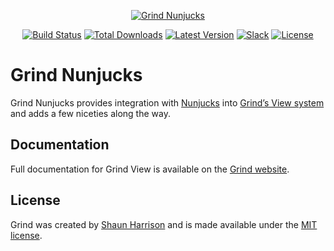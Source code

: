 <p align="center"><a href="https://grind.rocks"><img src="https://s3.amazonaws.com/assets.grind.rocks/docs/img/grind-nunjucks.svg" alt="Grind Nunjucks" /></a></p>

<p align="center">
<a href="https://travis-ci.org/grindjs/nunjucks"><img src="https://img.shields.io/travis/grindjs/nunjucks.svg" alt="Build Status"></a>
<a href="https://www.npmjs.com/package/grind-nunjucks"><img src="https://img.shields.io/npm/dt/grind-nunjucks.svg" alt="Total Downloads"></a>
<a href="https://www.npmjs.com/package/grind-nunjucks"><img src="https://img.shields.io/npm/v/grind-nunjucks.svg" alt="Latest Version"></a>
<a href="https:/grind.chat"><img src="https://grind.chat/badge.svg" alt="Slack"></a>
<a href="https://www.npmjs.com/package/grind-nunjucks"><img src="https://img.shields.io/npm/l/grind-nunjucks.svg" alt="License"></a>
</p>

# Grind Nunjucks

Grind Nunjucks provides integration with [Nunjucks](http://mozilla.github.io/nunjucks/) into [Grind’s View system](https://github.com/grindjs/view) and adds a few niceties along the way.

## Documentation

Full documentation for Grind View is available on the [Grind website](https://grind.rocks/docs/guides/templates).

## License

Grind was created by [Shaun Harrison](https://github.com/shnhrrsn) and is made available under the [MIT license](LICENSE).
